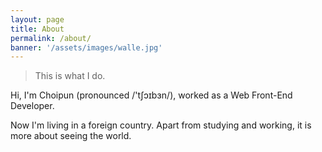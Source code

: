 ```yaml
---
layout: page
title: About
permalink: /about/
banner: '/assets/images/walle.jpg'
---
```


> This is what I do.

Hi, I'm Choipun (pronounced /'tʃɔɪbɜn/), worked as a Web Front-End Developer.

Now I'm living in a foreign country. Apart from studying and working, it is more about seeing the world.

[Echo]: http://www.app-echo.com/#/